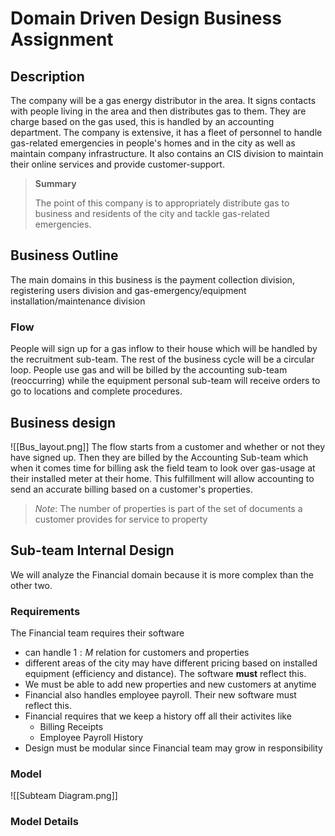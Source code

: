 # Domain Driven Design Business Assignment
## Description
The company will be a gas energy distributor in the area. It signs contacts with people living in the area and then distributes gas to them. They are charge based on the gas used, this is handled by an accounting department. The company is extensive, it has a fleet of personnel to handle gas-related emergencies in people's homes and in the city as well as maintain company infrastructure. It also contains an CIS division to maintain their online services and provide customer-support. 

>**Summary**
>
>The point of this company is to appropriately distribute gas to business and residents of the city and tackle gas-related emergencies.

## Business Outline
The main domains in this business is the payment collection division, registering users division and gas-emergency/equipment installation/maintenance division 

### Flow
People will sign up for a gas inflow to their house which will be handled by the recruitment sub-team. The rest of the business cycle will be a circular loop. People use gas and will be billed by the accounting sub-team (reoccurring) while the equipment personal sub-team will receive orders to go to locations and complete procedures. 

## Business design
![[Bus_layout.png]]
The flow starts from a customer and whether or not they have signed up. Then they are billed by the Accounting Sub-team which when it comes time for billing ask the field team to look over gas-usage at their installed meter at their home. This fulfillment will allow accounting to send an accurate billing based on a customer's properties.

>*Note*: The number of properties is part of the set of documents a customer provides for service to property
## Sub-team Internal Design
We will analyze the Financial domain because it is more complex than the other two.

### Requirements
The Financial team requires their software
+ can handle $1:M$ relation for customers and properties
+ different areas of the city may have different pricing based on installed equipment (efficiency and distance). The software **must** reflect this.
+ We must be able to add new properties and new customers at anytime
+ Financial also handles employee payroll. Their new software must reflect this.
+ Financial requires that we keep a history off all their activites like
	- Billing Receipts
	- Employee Payroll History 
+ Design must be modular since Financial team may grow in responsibility
### Model
![[Subteam Diagram.png]]

### Model Details